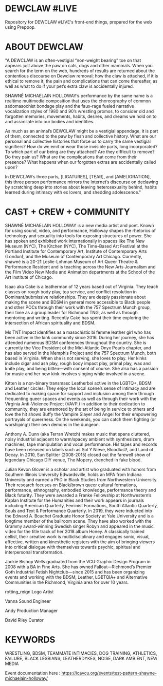 # DEWCLAW #LIVE
Repository for DEWCLAW #LIVE's front-end things, prepared for the web using Preppop. 

# ABOUT DEWCLAW
"A DEWCLAW is an often-vestigial “non-weight bearing” toe on that appears just above the paw on cats, dogs and other mammals. When you search for the term on the web, hundreds of results are returned about the contentious discourse on Dewclaw removal; how the claw is attached, if it is ethical to remove it, the pain and complications that can come thereafter, as well as what to do if your pet’s extra claw is accidentally injured. 

SHAWNÉ MICHAELAIN HOLLOWAY’s performance by the same name is a realtime multimedia composition that uses the choreography of common sadomasochist bondage play and the faux-rage fueled narrative vocalization styles of 1980 and 90’s wrestling promos, to consider old and forgotten memories, movements, habits, desires, and dreams we hold on to and assimilate into our bodies and identities. 


As much as an animal’s DEWCLAW might be a vestigial appendage, it is part of them, connected to the paw by flesh and collective history. What are our personal and collective histories that force us to carry the same vestigial signifiers? How do we emit or wear those invisible parts, long incorporated? To which part of our being are they attached? Are they difficult to remove? Do they pain us? What are the complications that come from their presence? What happens when our forgotten extras are accidentally called upon?

In DEWCLAW’s three parts, [LIGATURES], [TEAR], and [AMELIORATION], this three person performance mirrors the Internet’s discourse on declawing by scratching deep into stories about leaving heterosexuality behind, habits learned during intimacy with ex lovers, and shedding adolescence."

# CAST + CREW + COMMUNITY 

SHAWNÉ MICHAELAIN HOLLOWAY is a new media artist and poet. Known for using sound, video, and performance, Holloway shapes the rhetorics of technology and sexuality into tools for exposing structures of power. She has spoken and exhibited work internationally in spaces like The New Museum (NYC), The Kitchen (NYC), The Time-Based Art Festival at the Portland Institute for Contemporary Art, Institute of Contemporary Arts (London), and the Museum of Contemporary Art Chicago. Currently, shawné is a 20-21 Leslie-Lohman Museum of Art Queer Theatre & Performance Resident and is teaching across the New Arts Journalism and the Film Video New Media and Animation departments at the School of the Art Institute of Chicago.

Isaac aka Cake is a leatherman of 12 years based out of Virginia. They teach classes on rough body play, tea service, and conflict resolution in Dominant/submissive relationships. They are deeply passionate about making the scene and BDSM in general more accessible to Black people and other POCs through their work with the 757 Spectrum Munch group, their time as a group leader for Richmond TNG, as well as through mentoring and writing. Recently Cake has spent their time exploring the intersection of African spirituality and BDSM.

Ms TNT Impact identifies as a masochistic bi femme leather girl who has been active in the kink community since 2016. During her journey, she has attended numerous BDSM conferences throughout the country. She is currently the Vice President of the Mid-Atlantic Onyx Pearls chapter, and has also served in the Memphis Project and the 757 Spectrum Munch, both based in Virginia. When she is not serving, she loves to play. Her kinks include cigar and ash play, rough body impact play, primal play, wax and knife play, and being bitten––with consent of course. She also has a passion for music and her new kink involves singing while involved in a scene.

Kitten is a non-binary transmasc Leatherboi active in the LGBTQ+, BDSM and Leather circles. They enjoy the local scene’s sense of intimacy and are dedicated to making space for support and inclusion among them through frequenting queer spaces and events as well as through their work with the Virginia Anti-Violence Project (VAVP.) In addition to their dedication to community, they are enamored by the art of being in service to others and love the hit shows Buffy the Vampire Slayer and Angel for their empowering portrayals of queerness. On the weekends, you can catch them fighting (or worshiping!) their own demons in the dungeon.

Anthony A. Dunn (aka Terran Wretch) makes music that spans cluttered, noisy industrial adjacent to warm/spacey ambient with synthesizers, drum machines, tape manipulation and vocal performance. His tapes and records have been released on labels such as Sol Y Nieve, Bloodlust!, and Land of Decay. In 2010, Sun Splitter (2008-2015) closed out the farewell show of legendary Chicago DIY venue, The Mopery, drenched in fake blood.

Julian Kevon Glover is a scholar and artist who graduated with honors from Southern Illinois University Edwardsville, holds an MPA from Indiana University and earned a PhD in Black Studies from Northwestern University. Their research focuses on Black/brown queer cultural formations, performance, ethnography, embodied knowledge, performance theory and Black futurity. They were awarded a Franke Fellowship at Northwestern’s Kaplan Institute for the Humanities and their work appears in journals including American Quarterly, Feminist Formations, South Atlantic Quarterly, Souls and Text & Performance Quarterly. In 2019, they were inducted into the Edward A. Bouchet Graduate Honor Society at Yale University and is a longtime member of the ballroom scene. They have also worked with the Grammy award-winning Swedish singer Robyn and appeared in the music video for the title track of her 2018 album Honey. A classically trained cellist, their creative work is multidisciplinary and engages sonic, visual, affective, written and kinesthetic registers with the aim of bringing viewers into critical dialogue with themselves towards psychic, spiritual and interpersonal transformation.

Jackie Bishop Wells graduated from the VCU Graphic Design Program in 2008 with a BA in Fine Arts. She has owned Fallout—Richmond’s Premier Goth Industrial Fetish Nightclub—since 2015 and has been organizing events and working with the BDSM, Leather, LGBTQIA+ and Alternative Communities in the Richmond, Virginia area for over 10 years.

rotting_reign
Logo Artist

Vanna 
Sound Engineer

Andy
Production Manager 

David Riley
Curator

# KEYWORDS 
WRESTLING, BDSM, TEAMMATE INTIMACIES, DOG TRAINING, ATHLETICS, FAILURE, BLACK LESBIANS, LEATHERDYKES, NOISE, DARK AMBIENT, NEW MEDIA



Event documentation here : 
https://icavcu.org/events/test-pattern-shawne-michaelain-holloway/
